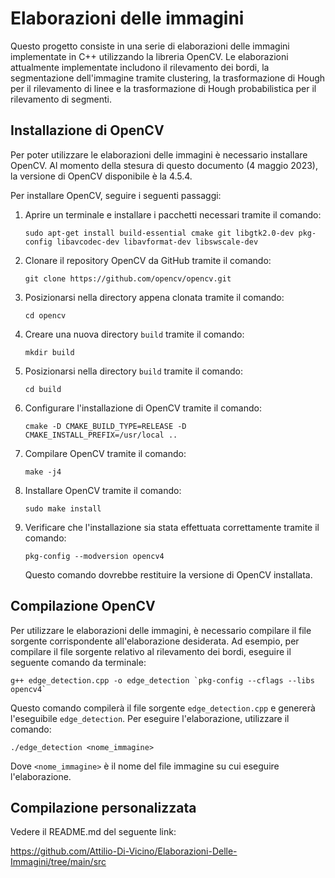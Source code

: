 # Elaborazioni delle immagini

Questo progetto consiste in una serie di elaborazioni delle immagini implementate in C++ utilizzando la libreria OpenCV. Le elaborazioni attualmente implementate includono il rilevamento dei bordi, la segmentazione dell'immagine tramite clustering, la trasformazione di Hough per il rilevamento di linee e la trasformazione di Hough probabilistica per il rilevamento di segmenti.

## Installazione di OpenCV

Per poter utilizzare le elaborazioni delle immagini è necessario installare OpenCV. Al momento della stesura di questo documento (4 maggio 2023), la versione di OpenCV disponibile è la 4.5.4.

Per installare OpenCV, seguire i seguenti passaggi:

1. Aprire un terminale e installare i pacchetti necessari tramite il comando:

    ```
    sudo apt-get install build-essential cmake git libgtk2.0-dev pkg-config libavcodec-dev libavformat-dev libswscale-dev
    ```

2. Clonare il repository OpenCV da GitHub tramite il comando:

    ```
    git clone https://github.com/opencv/opencv.git
    ```

3. Posizionarsi nella directory appena clonata tramite il comando:

    ```
    cd opencv
    ```

4. Creare una nuova directory `build` tramite il comando:

    ```
    mkdir build
    ```

5. Posizionarsi nella directory `build` tramite il comando:

    ```
    cd build
    ```

6. Configurare l'installazione di OpenCV tramite il comando:

    ```
    cmake -D CMAKE_BUILD_TYPE=RELEASE -D CMAKE_INSTALL_PREFIX=/usr/local ..
    ```

7. Compilare OpenCV tramite il comando:

    ```
    make -j4
    ```

8. Installare OpenCV tramite il comando:

    ```
    sudo make install
    ```

9. Verificare che l'installazione sia stata effettuata correttamente tramite il comando:

    ```
    pkg-config --modversion opencv4
    ```

    Questo comando dovrebbe restituire la versione di OpenCV installata.

## Compilazione OpenCV

Per utilizzare le elaborazioni delle immagini, è necessario compilare il file sorgente corrispondente all'elaborazione desiderata. Ad esempio, per compilare il file sorgente relativo al rilevamento dei bordi, eseguire il seguente comando da terminale:

```
g++ edge_detection.cpp -o edge_detection `pkg-config --cflags --libs opencv4`
```

Questo comando compilerà il file sorgente `edge_detection.cpp` e genererà l'eseguibile `edge_detection`. Per eseguire l'elaborazione, utilizzare il comando:

```
./edge_detection <nome_immagine>
```

Dove `<nome_immagine>` è il nome del file immagine su cui eseguire l'elaborazione.

## Compilazione personalizzata

Vedere il README.md del seguente link:

https://github.com/Attilio-Di-Vicino/Elaborazioni-Delle-Immagini/tree/main/src
